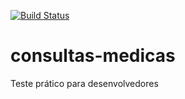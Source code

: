 [![Build Status](https://app.travis-ci.com/viannarp/consultas-medicas.svg?token=pvV2eWY8YizysSrW9d6M&branch=master)](https://app.travis-ci.com/viannarp/consultas-medicas)
# consultas-medicas
Teste prático para desenvolvedores
